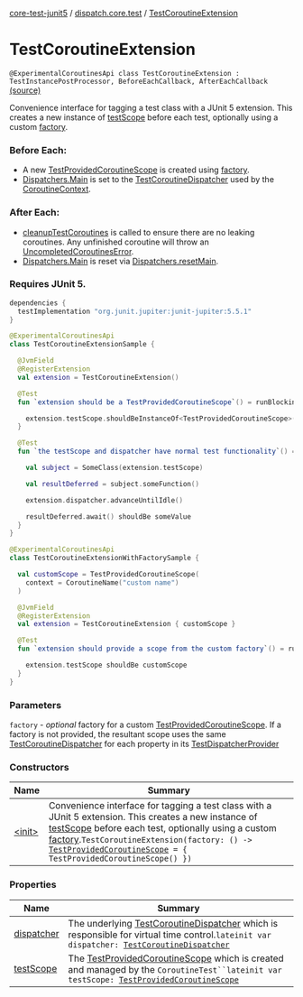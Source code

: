 [core-test-junit5](../../index.md) / [dispatch.core.test](../index.md) / [TestCoroutineExtension](./index.md)

# TestCoroutineExtension

`@ExperimentalCoroutinesApi class TestCoroutineExtension : TestInstancePostProcessor, BeforeEachCallback, AfterEachCallback` [(source)](https://github.com/RBusarow/Dispatch/tree/master/core-test-junit5/src/main/java/dispatch/core/test/CoroutineTest.kt#L101)

Convenience interface for tagging a test class with a JUnit 5 extension.  This creates a new instance
of [testScope](https://rbusarow.github.io/Dispatch/core-test/dispatch.core.test/-test-coroutine-extension/test-scope.md) before each test, optionally using a custom [factory](https://rbusarow.github.io/Dispatch/core-test/dispatch.core.test/-test-coroutine-extension/factory.md).

### Before Each:

* A new [TestProvidedCoroutineScope](https://rbusarow.github.io/Dispatch/core-test/dispatch.core.test/-test-provided-coroutine-scope/index.md) is created using [factory](https://rbusarow.github.io/Dispatch/core-test/dispatch.core.test/-test-coroutine-extension/factory.md).
* [Dispatchers.Main](https://kotlin.github.io/kotlinx.coroutines/kotlinx-coroutines-core/kotlinx.coroutines/-dispatchers/-main.html) is set to the [TestCoroutineDispatcher](https://kotlin.github.io/kotlinx.coroutines/kotlinx-coroutines-core/kotlinx.coroutines.test/-test-coroutine-dispatcher/index.html) used by the [CoroutineContext](https://kotlinlang.org/api/latest/jvm/stdlib/kotlin.coroutines/-coroutine-context/index.html).

### After Each:

* [cleanupTestCoroutines](https://kotlin.github.io/kotlinx.coroutines/kotlinx-coroutines-core/kotlinx.coroutines.test/-test-coroutine-scope/cleanup-test-coroutines.html) is called to ensure there are no leaking coroutines.  Any unfinished coroutine
will throw an [UncompletedCoroutinesError](https://kotlin.github.io/kotlinx.coroutines/kotlinx-coroutines-core/kotlinx.coroutines.test/-uncompleted-coroutines-error/index.html).
* [Dispatchers.Main](https://kotlin.github.io/kotlinx.coroutines/kotlinx-coroutines-core/kotlinx.coroutines/-dispatchers/-main.html) is reset via [Dispatchers.resetMain](https://kotlin.github.io/kotlinx.coroutines/kotlinx-coroutines-core/kotlinx.coroutines.test/reset-main.html).

### Requires JUnit 5.

``` groovy
dependencies {
  testImplementation "org.junit.jupiter:junit-jupiter:5.5.1"
}
```

``` kotlin
@ExperimentalCoroutinesApi
class TestCoroutineExtensionSample {

  @JvmField
  @RegisterExtension
  val extension = TestCoroutineExtension()

  @Test
  fun `extension should be a TestProvidedCoroutineScope`() = runBlocking {

    extension.testScope.shouldBeInstanceOf<TestProvidedCoroutineScope>()
  }

  @Test
  fun `the testScope and dispatcher have normal test functionality`() = runBlocking {

    val subject = SomeClass(extension.testScope)

    val resultDeferred = subject.someFunction()

    extension.dispatcher.advanceUntilIdle()

    resultDeferred.await() shouldBe someValue
  }
}
```

``` kotlin
@ExperimentalCoroutinesApi
class TestCoroutineExtensionWithFactorySample {

  val customScope = TestProvidedCoroutineScope(
    context = CoroutineName("custom name")
  )

  @JvmField
  @RegisterExtension
  val extension = TestCoroutineExtension { customScope }

  @Test
  fun `extension should provide a scope from the custom factory`() = runBlocking {

    extension.testScope shouldBe customScope
  }
}
```

### Parameters

`factory` - *optional* factory for a custom [TestProvidedCoroutineScope](https://rbusarow.github.io/Dispatch/core-test/dispatch.core.test/-test-provided-coroutine-scope/index.md).  If a factory is not provided,
the resultant scope uses the same [TestCoroutineDispatcher](https://kotlin.github.io/kotlinx.coroutines/kotlinx-coroutines-core/kotlinx.coroutines.test/-test-coroutine-dispatcher/index.html) for each property in its [TestDispatcherProvider](https://rbusarow.github.io/Dispatch/core-test/dispatch.core.test/-test-dispatcher-provider/index.md)

### Constructors

| Name | Summary |
|---|---|
| [&lt;init&gt;](-init-.md) | Convenience interface for tagging a test class with a JUnit 5 extension.  This creates a new instance of [testScope](https://rbusarow.github.io/Dispatch/core-test/dispatch.core.test/-test-coroutine-extension/test-scope.md) before each test, optionally using a custom [factory](https://rbusarow.github.io/Dispatch/core-test/dispatch.core.test/-test-coroutine-extension/factory.md).`TestCoroutineExtension(factory: () -> `[`TestProvidedCoroutineScope`](https://rbusarow.github.io/Dispatch/core-test/dispatch.core.test/-test-provided-coroutine-scope/index.md)` = { TestProvidedCoroutineScope() })` |

### Properties

| Name | Summary |
|---|---|
| [dispatcher](dispatcher.md) | The underlying [TestCoroutineDispatcher](https://kotlin.github.io/kotlinx.coroutines/kotlinx-coroutines-core/kotlinx.coroutines.test/-test-coroutine-dispatcher/index.html) which is responsible for virtual time control.`lateinit var dispatcher: `[`TestCoroutineDispatcher`](https://kotlin.github.io/kotlinx.coroutines/kotlinx-coroutines-core/kotlinx.coroutines.test/-test-coroutine-dispatcher/index.html) |
| [testScope](test-scope.md) | The [TestProvidedCoroutineScope](https://rbusarow.github.io/Dispatch/core-test/dispatch.core.test/-test-provided-coroutine-scope/index.md) which is created and managed by the `CoroutineTest``lateinit var testScope: `[`TestProvidedCoroutineScope`](https://rbusarow.github.io/Dispatch/core-test/dispatch.core.test/-test-provided-coroutine-scope/index.md) |
